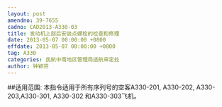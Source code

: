 ```yaml
---
layout: post
amendno: 39-7655
cadno: CAD2013-A330-03
title: 发动机上部后安装点螺栓的检查和修理
date: 2013-05-07 00:00:00 +0800
effdate: 2013-05-07 00:00:00 +0800
tag: A330
categories: 民航中南地区管理局适航审定处
author: 钟颖芬
---
```


##适用范围:
本指令适用于所有序列号的空客A330-201, A330-202, A330-203,A330-301, A330-302 和A330-303飞机。

